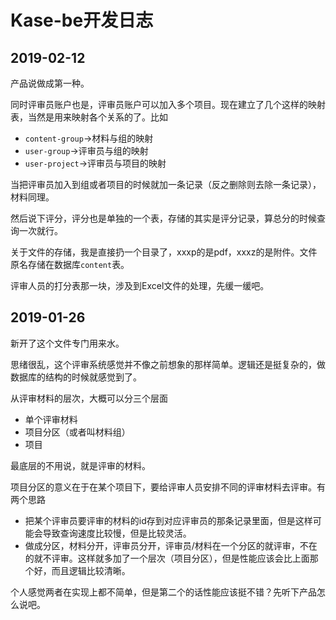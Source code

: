 # Kase-be开发日志

## 2019-02-12

产品说做成第一种。

同时评审员账户也是，评审员账户可以加入多个项目。现在建立了几个这样的映射表，当然是用来映射各个关系的了。比如

- `content-group`->材料与组的映射
- `user-group`->评审员与组的映射
- `user-project`->评审员与项目的映射

当把评审员加入到组或者项目的时候就加一条记录（反之删除则去除一条记录），材料同理。

然后说下评分，评分也是单独的一个表，存储的其实是评分记录，算总分的时候查询一次就行。

关于文件的存储，我是直接扔一个目录了，xxxp的是pdf，xxxz的是附件。文件原名存储在数据库`content`表。

评审人员的打分表那一块，涉及到Excel文件的处理，先缓一缓吧。

## 2019-01-26

新开了这个文件专门用来水。

思绪很乱，这个评审系统感觉并不像之前想象的那样简单。逻辑还是挺复杂的，做数据库的结构的时候就感觉到了。

从评审材料的层次，大概可以分三个层面

- 单个评审材料
- 项目分区（或者叫材料组）
- 项目

最底层的不用说，就是评审的材料。

项目分区的意义在于在某个项目下，要给评审人员安排不同的评审材料去评审。有两个思路

- 把某个评审员要评审的材料的id存到对应评审员的那条记录里面，但是这样可能会导致查询速度比较慢，但是比较灵活。
- 做成分区，材料分开，评审员分开，评审员/材料在一个分区的就评审，不在的就不评审。这样就多加了一个层次（项目分区），但是性能应该会比上面那个好，而且逻辑比较清晰。

个人感觉两者在实现上都不简单，但是第二个的话性能应该挺不错？先听下产品怎么说吧。